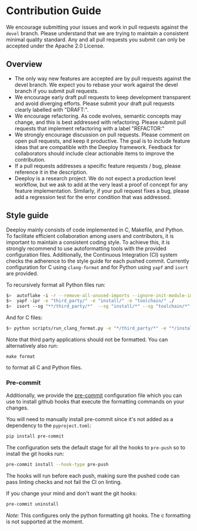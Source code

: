 # Contribution Guide

We encourage submitting your issues and work in pull requests against the `devel` branch. Please understand that we are trying to maintain a consistent minimal quality standard.
Any and all pull requests you submit can only be accepted under the Apache 2.0 License.

## Overview

* The only way new features are accepted are by pull requests against the devel branch. We expect you to rebase your work against the devel branch if you submit pull requests.
* We encourage early draft pull requests to keep development transparent and avoid diverging efforts. Please submit your draft pull requests clearly labelled with "DRAFT:".
* We encourage refactoring. As code evolves, semantic concepts may change, and this is best addressed with refactoring. Please submit pull requests that implement refactoring with a label "REFACTOR:"
* We strongly encourage discussion on pull requests. Please comment on open pull requests, and keep it productive. The goal is to include feature ideas that are compatible with the Deeploy framework. Feedback for collaborators should include clear actionable items to improve the contribution.
* If a pull requests addresses a specific feature requests / bug, please reference it in the description.
* Deeploy is a research project. We do not expect a production level workflow, but we ask to add at the very least a proof of concept for any feature implementation. Similarly, if your pull request fixes a bug, please add a regression test for the error condition that was addressed.


## Style guide

Deeploy mainly consists of code implemented in C, Makefile, and Python. To facilitate efficient collaboration among users and contributors, it is important to maintain a consistent coding style. To achieve this, it is strongly recommend to use autoformatting tools with the provided configuration files. Additionally, the Continuous Integration (CI) system checks the adherence to the style guide for each pushed commit. Currently configuration for C using `clang-format` and for Python using `yapf` and `isort` are provided.

To recursively format all Python files run:
```bash
$>	autoflake -i -r --remove-all-unused-imports --ignore-init-module-imports --exclude "*/third_party/**" ./
$>	yapf -ipr -e "third_party/" -e "install/" -e "toolchain/" ./
$>	isort --sg "**/third_party/*"  --sg "install/*" --sg "toolchain/*" ./
```

And for C files:
```bash
$> python scripts/run_clang_format.py -e "*/third_party/*" -e "*/install/*" -e "*/toolchain/*" -ir --clang-format-executable=${LLVM_INSTALL_DIR}/bin/clang-format ./
```

Note that third party applications should not be formatted. You can alternatively also run:
```
make format
```
to format all C and Python files.

### Pre-commit

Additionally, we provide the [pre-commit](https://pre-commit.com) configuration file which you can use to install github hooks that execute the formatting commands on your changes.

You will need to manually install pre-commit since it's not added as a dependency to the `pyproject.toml`:
```bash
pip install pre-commit
```

The configuration sets the default stage for all the hooks to `pre-push` so to install the git hooks run:
```bash
pre-commit install --hook-type pre-push
```
The hooks will run before each push, making sure the pushed code can pass linting checks and not fail the CI on linting.

If you change your mind and don't want the git hooks:
```bash
pre-commit uninstall
```

_Note:_ This configures only the python formatting git hooks. The c formatting is not supported at the moment.
